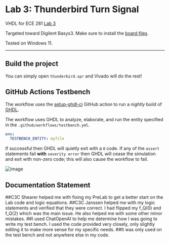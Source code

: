# Lab 3: Thunderbird Turn Signal

VHDL for ECE 281 [Lab 3](https://usafa-ece.github.io/ece281-book/lab/lab3.html)

Targeted toward Digilent Basys3. Make sure to install the [board files](https://github.com/Xilinx/XilinxBoardStore/tree/2018.2/boards/Digilent/basys3).

Tested on Windows 11.

---

## Build the project

You can simply open `thunderbird.xpr` and Vivado will do the rest!

## GitHub Actions Testbench

The workflow uses the [setup-ghdl-ci](https://github.com/ghdl/setup-ghdl-ci) GitHub action
to run a *nightly* build of [GHDL](https://ghdl.github.io/ghdl/).

The workflow uses GHDL to analyze, elaborate, and run the entity specified in the `.github/workflows/testbench.yml`.

```yaml
env:
  TESTBENCH_ENTITY: myfile
```

If successful then GHDL will quietly exit with a `0` code.
If any of the `assert` statements fail **with** `severity error` then GHDL will cease the simulation and exit with non-zero code; this will also cause the workflow to fail.




![image](https://github.com/VarnYard/ece281-lab3/assets/142039672/5ad6c231-9f45-40f6-a924-9f39a4a3eaab)





## Documentation Statement 

  ##C3C Shearer helped me with fixing my PreLab to get a better start on the Lab code and logic equations. 
  ##C3C Janssen helped me with my logic statements and verified that they were correct. I had flipped my f_Q(0) and f_Q(2) which was the main issue. He also helped me with some other minor mistakes. 
  ##I used ChatOpenAI to help me determine how I was going to write my test bench. I used the code provided very closely, only slightly editing it to make more sense for my specific needs. 
    ##It was only used on the test bench and not anywhere else in my code. 
